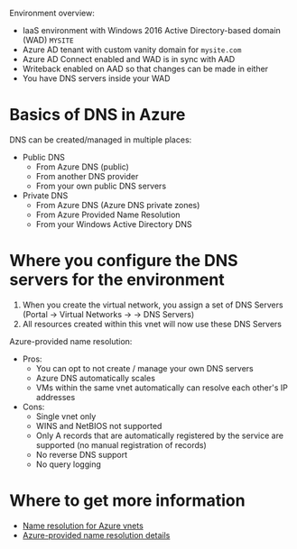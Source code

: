 Environment overview:
- IaaS environment with Windows 2016 Active Directory-based domain (WAD) `MYSITE`
- Azure AD tenant with custom vanity domain for `mysite.com`
- Azure AD Connect enabled and WAD is in sync with AAD
- Writeback enabled on AAD so that changes can be made in either 
- You have DNS servers inside your WAD

# Basics of DNS in Azure
DNS can be created/managed in multiple places:
- Public DNS
  - From Azure DNS (public)
  - From another DNS provider
  - From your own public DNS servers
- Private DNS
  - From Azure DNS (Azure DNS private zones)
  - From Azure Provided Name Resolution
  - From your Windows Active Directory DNS
  
# Where you configure the DNS servers for the environment
1. When you create the virtual network, you assign a set of DNS Servers (Portal -> Virtual Networks -> <choose your vnet> -> DNS Servers)
2. All resources created within this vnet will now use these DNS Servers
  
Azure-provided name resolution: 
  - Pros:
    - You can opt to not create / manage your own DNS servers
    - Azure DNS automatically scales
    - VMs within the same vnet automatically can resolve each other's IP addresses
  - Cons:
    - Single vnet only
    - WINS and NetBIOS not supported
    - Only A records that are automatically registered by the service are supported (no manual registration of records)
    - No reverse DNS support
    - No query logging  

# Where to get more information
- [Name resolution for Azure vnets](https://docs.microsoft.com/en-us/azure/virtual-network/virtual-networks-name-resolution-for-vms-and-role-instances)
- [Azure-provided name resolution details](https://docs.microsoft.com/en-us/azure/virtual-network/virtual-networks-name-resolution-for-vms-and-role-instances#azure-provided-name-resolution)
